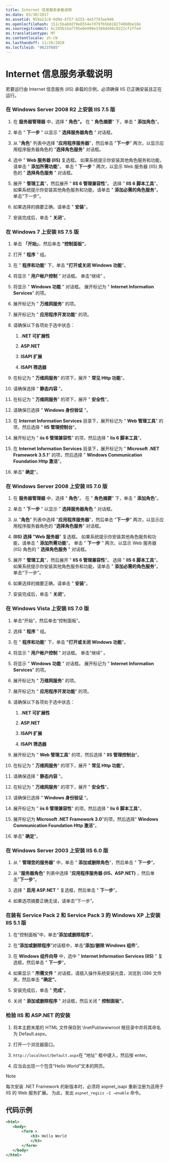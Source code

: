 ```yaml
---
title: Internet 信息服务承载说明
ms.date: 03/30/2017
ms.assetid: 959a21c8-9d9d-4757-b255-4e57793ae9d6
ms.openlocfilehash: 151c5ba8dd79e8554e7d79fb5b8182740b0be18e
ms.sourcegitcommit: bc293b14af795e0e999e3304dd40c0222cf2ffe4
ms.translationtype: MT
ms.contentlocale: zh-CN
ms.lasthandoff: 11/26/2020
ms.locfileid: "96237685"
---
```

# <a name="internet-information-service-hosting-instructions"></a>Internet 信息服务承载说明

若要运行由 Internet 信息服务 (IIS) 承载的示例，必须确保 IIS 已正确安装且正在运行。  
  
### <a name="to-install-iis-version-75-on-windows-server-2008-r2"></a>在 Windows Server 2008 R2 上安装 IIS 7.5 版  
  
1. 在 **服务器管理器** 中，选择 " **角色"。** 在 " **角色摘要**" 下，单击 " **添加角色**"。  
  
2. 单击 " **下一步** " 以显示 " **选择服务器角色** " 对话框。  
  
3. 从 "**角色**" 列表中选择 "**应用程序服务器**"，然后单击 "**下一步**" 两次，以显示应用程序服务器角色的 "**选择角色服务**" 对话框。  
  
4. 选中 " **Web 服务器 (IIS)** 复选框。 如果系统提示你安装其他角色服务和功能，请单击 " **添加所需功能**"。 单击 " **下一步** " 两次，以显示 Web 服务器 (IIS) 角色的 " **选择角色服务** " 对话框。  
  
5. 展开 " **管理工具**"，然后展开 " **IIS 6 管理兼容性**"。 选择 " **IIS 6 脚本工具**"。 如果系统提示你安装其他角色服务和功能，请单击 " **添加必需的角色服务**"。 单击“下一步”。  
  
6. 如果选择的摘要正确，请单击 " **安装**"。  
  
7. 安装完成后，单击 " **关闭**"。  
  
### <a name="to-install-iis-version-75-on-windows-7"></a>在 Windows 7 上安装 IIS 7.5 版  
  
1. 单击 **「开始」**，然后单击 **“控制面板”**。  
  
2. 打开 " **程序** " 组。  
  
3. 在 " **程序和功能**" 下，单击 **"打开或关闭 Windows 功能**"。  
  
4. 将显示 " **用户帐户控制** " 对话框。 单击“继续” 。  
  
5. 将显示 " **Windows 功能** " 对话框。 展开标记为 " **Internet Information Services**" 的项。  
  
6. 展开标记为 " **万维网服务**" 的项。  
  
7. 展开标记为 " **应用程序开发功能**" 的项。  
  
8. 请确保以下各项处于选中状态：  
  
    1. **.NET 可扩展性**  
  
    2. **ASP.NET**  
  
    3. **ISAPI 扩展**  
  
    4. **ISAPI 筛选器**  
  
9. 在标记为 " **万维网服务**" 的项下，展开 " **常见 Http 功能**"。  
  
10. 请确保选择 " **静态内容** "。  
  
11. 在标记为 " **万维网服务**" 的项下，展开 " **安全性**"。  
  
12. 请确保已选择 " **Windows 身份验证** "。  
  
13. 在 **Internet Information Services** 目录下，展开标记为 " **Web 管理工具**" 的项，然后选择 " **IIS 管理控制台**"。  
  
14. 展开标记为 " **iis 6 管理兼容性**" 的项，然后选择 " **Iis 6 脚本工具**"。  
  
15. 在 **Internet Information Services** 目录下，展开标记为 " **Microsoft .NET Framework 3.5.1**" 的项，然后选择 " **Windows Communication Foundation Http 激活**"。  
  
16. 单击" **确定**"。  
  
### <a name="to-install-iis-version-70-on-windows-server-2008"></a>在 Windows Server 2008 上安装 IIS 7.0 版  
  
1. 在 **服务器管理器** 中，选择 " **角色**"。 在 " **角色摘要**" 下，单击 " **添加角色**"。  
  
2. 单击 " **下一步** " 以显示 " **选择服务器角色** " 对话框。  
  
3. 从 "**角色**" 列表中选择 "**应用程序服务器**"，然后单击 "**下一步**" 两次，以显示应用程序服务器角色的 "**选择角色服务**" 对话框。  
  
4. **(IIS) 选择 "Web 服务器**" 复选框。 如果系统提示你安装其他角色服务和功能，请单击 " **添加所需功能**"。 单击 " **下一步** " 两次，以显示 Web 服务器 (IIS) 角色的 " **选择角色服务** " 对话框。  
  
5. 展开 " **管理工具**"，然后展开 " **IIS 6 管理兼容性**"。 选择 " **IIS 6 脚本工具**"。 如果系统提示你安装其他角色服务和功能，请单击 " **添加必需的角色服务**"。 单击“下一步”。  
  
6. 如果选择的摘要正确，请单击 " **安装**"。  
  
7. 安装完成后，单击 " **关闭**"。  
  
### <a name="to-install-iis-version-70-on-windows-vista"></a>在 Windows Vista 上安装 IIS 7.0 版  
  
1. 单击“开始”，然后单击“控制面板”。  
  
2. 选择 " **程序** " 组。  
  
3. 在 " **程序和功能**" 下，单击 **"打开或关闭 Windows 功能**"。  
  
4. 将显示 " **用户帐户控制** " 对话框。 单击“继续” 。  
  
5. 将显示 " **Windows 功能** " 对话框。 展开标记为 " **Internet Information Services**" 的项。  
  
6. 展开标记为 " **万维网服务**" 的项。  
  
7. 展开标记为 " **应用程序开发功能**" 的项。  
  
8. 请确保以下各项处于选中状态：  
  
    1. **.NET 可扩展性**  
  
    2. **ASP.NET**  
  
    3. **ISAPI 扩展**  
  
    4. **ISAPI 筛选器**  
  
9. 展开标记为 " **Web 管理工具**" 的项，然后选择 " **IIS 管理控制台**"。  
  
10. 在标记为 " **万维网服务**" 的项下，展开 " **常见 Http 功能**"。  
  
11. 请确保选择 " **静态内容** "。  
  
12. 在标记为 " **万维网服务**" 的项下，展开 " **安全性**"。  
  
13. 请确保已选择 " **Windows 身份验证** "。  
  
14. 展开标记为 " **iis 6 管理兼容性**" 的项，然后选择 " **Iis 6 脚本工具**"。  
  
15. 展开标记为 **Microsoft .NET Framework 3.0**"的项，然后选择" **Windows Communication Foundation Http 激活**"。  
  
16. 单击" **确定**"。  
  
### <a name="to-install-iis-version-60-on-windows-server-2003"></a>在 Windows Server 2003 上安装 IIS 6.0 版  
  
1. 从 " **管理您的服务器**" 中，单击 " **添加或删除角色**"，然后单击 " **下一步**"。  
  
2. 从 "**服务器角色**" 列表中选择 "**应用程序服务器 (IIS、ASP.NET)** ，然后单击"**下一步**"。  
  
3. 选择 " **启用 ASP.NET** " 复选框，然后单击 " **下一步**"。  
  
4. 如果选项摘要正确无误，请单击“下一步”。  
  
### <a name="to-install-iis-version-51-on-windows-xp-with-service-pack-2-and-service-pack-3-installed"></a>在装有 Service Pack 2 和 Service Pack 3 的 Windows XP 上安装 IIS 5.1 版  
  
1. 在“控制面板”中，单击“**添加或删除程序**”。  
  
2. 在“**添加或删除程序**”对话框中，单击“**添加/删除 Windows 组件**”。  
  
3. 在 **Windows 组件向导** 中，选中 " **Internet Information Services (IIS)** " 复选框，然后单击 " **下一步**"。  
  
4. 如果显示 " **所需文件** " 对话框，请插入操作系统安装光盘，浏览到 i386 文件夹，然后单击 **"确定"**。  
  
5. 安装完成后，单击 " **完成**"。  
  
6. 关闭 " **添加或删除程序** " 对话框，然后关闭 " **控制面板"**。  
  
### <a name="to-verify-the-installation-of-iis-and-aspnet"></a>检验 IIS 和 ASP.NET 的安装  
  
1. 将本主题末尾的 HTML 文件保存到 \InetPub\wwwroot 根目录中并将其命名为 Default.aspx。  
  
2. 打开一个浏览器窗口。  
  
3. `http://localhost/Default.aspx`在 "地址" 框中键入，然后按 enter。  
  
4. 应当会出现一个包含“Hello World”文本的网页。  
  
> [!NOTE]
> 每次安装 .NET Framework 的新版本时，必须将 aspnet_isapi 重新注册为适用于 IIS 的 Web 服务扩展。 为此，发出 `aspnet_regiis –I –enable` 命令。  
  
## <a name="sample-code"></a>代码示例  
  
```xml  
<html>  
   <body>  
       <form >  
           <h3> Hello World  
           </h3>  
       </form>  
   </body>  
</html>  
```
